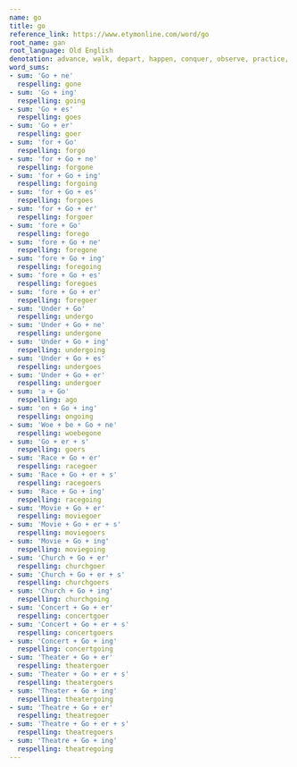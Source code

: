 ```yaml
---
name: go
title: go
reference_link: https://www.etymonline.com/word/go
root_name: gan
root_language: Old English
denotation: advance, walk, depart, happen, conquer, observe, practice, exercise
word_sums:
- sum: 'Go + ne'
  respelling: gone
- sum: 'Go + ing'
  respelling: going
- sum: 'Go + es'
  respelling: goes
- sum: 'Go + er'
  respelling: goer
- sum: 'for + Go'
  respelling: forgo
- sum: 'for + Go + ne'
  respelling: forgone
- sum: 'for + Go + ing'
  respelling: forgoing
- sum: 'for + Go + es'
  respelling: forgoes
- sum: 'for + Go + er'
  respelling: forgoer
- sum: 'fore + Go'
  respelling: forego
- sum: 'fore + Go + ne'
  respelling: foregone
- sum: 'fore + Go + ing'
  respelling: foregoing
- sum: 'fore + Go + es'
  respelling: foregoes
- sum: 'fore + Go + er'
  respelling: foregoer
- sum: 'Under + Go'
  respelling: undergo
- sum: 'Under + Go + ne'
  respelling: undergone
- sum: 'Under + Go + ing'
  respelling: undergoing
- sum: 'Under + Go + es'
  respelling: undergoes
- sum: 'Under + Go + er'
  respelling: undergoer
- sum: 'a + Go'
  respelling: ago
- sum: 'on + Go + ing'
  respelling: ongoing
- sum: 'Woe + be + Go + ne'
  respelling: woebegone
- sum: 'Go + er + s'
  respelling: goers
- sum: 'Race + Go + er'
  respelling: racegoer
- sum: 'Race + Go + er + s'
  respelling: racegoers
- sum: 'Race + Go + ing'
  respelling: racegoing
- sum: 'Movie + Go + er'
  respelling: moviegoer
- sum: 'Movie + Go + er + s'
  respelling: moviegoers
- sum: 'Movie + Go + ing'
  respelling: moviegoing
- sum: 'Church + Go + er'
  respelling: churchgoer
- sum: 'Church + Go + er + s'
  respelling: churchgoers
- sum: 'Church + Go + ing'
  respelling: churchgoing
- sum: 'Concert + Go + er'
  respelling: concertgoer
- sum: 'Concert + Go + er + s'
  respelling: concertgoers
- sum: 'Concert + Go + ing'
  respelling: concertgoing
- sum: 'Theater + Go + er'
  respelling: theatergoer
- sum: 'Theater + Go + er + s'
  respelling: theatergoers
- sum: 'Theater + Go + ing'
  respelling: theatergoing
- sum: 'Theatre + Go + er'
  respelling: theatregoer
- sum: 'Theatre + Go + er + s'
  respelling: theatregoers
- sum: 'Theatre + Go + ing'
  respelling: theatregoing
---
```

